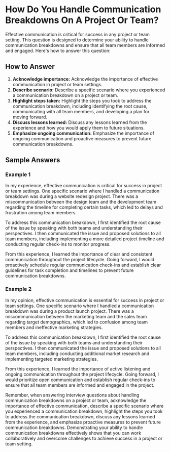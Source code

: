 How Do You Handle Communication Breakdowns On A Project Or Team?
=====================================================================================

Effective communication is critical for success in any project or team setting. This question is designed to determine your ability to handle communication breakdowns and ensure that all team members are informed and engaged. Here's how to answer this question:

How to Answer
-------------

1. **Acknowledge importance:** Acknowledge the importance of effective communication in project or team settings.
2. **Describe scenario:** Describe a specific scenario where you experienced a communication breakdown on a project or team.
3. **Highlight steps taken:** Highlight the steps you took to address the communication breakdown, including identifying the root cause, communicating with all team members, and developing a plan for moving forward.
4. **Discuss lessons learned:** Discuss any lessons learned from the experience and how you would apply them to future situations.
5. **Emphasize ongoing communication:** Emphasize the importance of ongoing communication and proactive measures to prevent future communication breakdowns.

Sample Answers
--------------

### Example 1

In my experience, effective communication is critical for success in project or team settings. One specific scenario where I handled a communication breakdown was during a website redesign project. There was a miscommunication between the design team and the development team regarding the timeline for completing certain tasks, which led to delays and frustration among team members.

To address this communication breakdown, I first identified the root cause of the issue by speaking with both teams and understanding their perspectives. I then communicated the issue and proposed solutions to all team members, including implementing a more detailed project timeline and conducting regular check-ins to monitor progress.

From this experience, I learned the importance of clear and consistent communication throughout the project lifecycle. Going forward, I would proactively schedule regular communication check-ins and establish clear guidelines for task completion and timelines to prevent future communication breakdowns.

### Example 2

In my opinion, effective communication is essential for success in project or team settings. One specific scenario where I handled a communication breakdown was during a product launch project. There was a miscommunication between the marketing team and the sales team regarding target demographics, which led to confusion among team members and ineffective marketing strategies.

To address this communication breakdown, I first identified the root cause of the issue by speaking with both teams and understanding their perspectives. I then communicated the issue and proposed solutions to all team members, including conducting additional market research and implementing targeted marketing strategies.

From this experience, I learned the importance of active listening and ongoing communication throughout the project lifecycle. Going forward, I would prioritize open communication and establish regular check-ins to ensure that all team members are informed and engaged in the project.

Remember, when answering interview questions about handling communication breakdowns on a project or team, acknowledge the importance of effective communication, describe a specific scenario where you experienced a communication breakdown, highlight the steps you took to address the communication breakdown, discuss any lessons learned from the experience, and emphasize proactive measures to prevent future communication breakdowns. Demonstrating your ability to handle communication breakdowns effectively shows that you can work collaboratively and overcome challenges to achieve success in a project or team setting.
